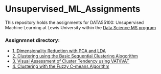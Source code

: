 # Unsupervised_ML_Assignments
This repository holds the assignments for DATA55100: Unsupervised Machine Learning at Lewis University within the [Data Science MS program](https://www.lewisu.edu/academics/data-science/index.htm)

### Assignmnet directory:
* [1. Dimensionality Reduction with PCA and LDA](https://nbviewer.org/github/mcqueg/Unsupervised_ML_Assignments/blob/main/Dimensionality_Reduction.ipynb)
* [2. Clustering using the Basic Sequential Clustering Alogorithm](https://nbviewer.org/github/mcqueg/Unsupervised_ML_Assignments/blob/main/BSCA.ipynb)
* [3. Visual Assessment of Cluster Tendency using VAT/iVAT](https://nbviewer.org/github/mcqueg/Unsupervised_ML/blob/main/VAT.ipynb)
* [4. Clustering with the Fuzzy C-means Algorithm](https://nbviewer.org/github/mcqueg/Unsupervised_ML/blob/main/FCM.ipynb)